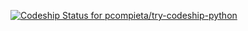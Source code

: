 [![Codeship Status for pcompieta/try-codeship-python](https://app.codeship.com/projects/62ab1fa0-3946-0137-5092-0ea8998f87bd/status?branch=master)](https://app.codeship.com/projects/333938)
